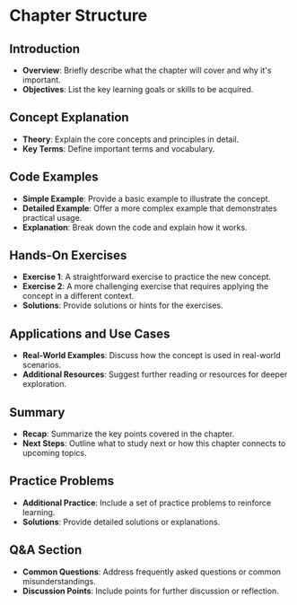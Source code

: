 # Chapter Structure

## Introduction
- **Overview**: Briefly describe what the chapter will cover and why it's important.
- **Objectives**: List the key learning goals or skills to be acquired.

## Concept Explanation
- **Theory**: Explain the core concepts and principles in detail.
- **Key Terms**: Define important terms and vocabulary.

## Code Examples
- **Simple Example**: Provide a basic example to illustrate the concept.
- **Detailed Example**: Offer a more complex example that demonstrates practical usage.
- **Explanation**: Break down the code and explain how it works.

## Hands-On Exercises
- **Exercise 1**: A straightforward exercise to practice the new concept.
- **Exercise 2**: A more challenging exercise that requires applying the concept in a different context.
- **Solutions**: Provide solutions or hints for the exercises.

## Applications and Use Cases
- **Real-World Examples**: Discuss how the concept is used in real-world scenarios.
- **Additional Resources**: Suggest further reading or resources for deeper exploration.

## Summary
- **Recap**: Summarize the key points covered in the chapter.
- **Next Steps**: Outline what to study next or how this chapter connects to upcoming topics.

## Practice Problems
- **Additional Practice**: Include a set of practice problems to reinforce learning.
- **Solutions**: Provide detailed solutions or explanations.

## Q&A Section
- **Common Questions**: Address frequently asked questions or common misunderstandings.
- **Discussion Points**: Include points for further discussion or reflection.
